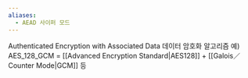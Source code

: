 ```yaml
---
aliases:
  - AEAD 사이퍼 모드
---
```

Authenticated Encryption with Associated Data
데이터 암호화 알고리즘
예) AES_128_GCM = [[Advanced Encryption Standard|AES128]] + [[Galois／Counter Mode|GCM]] 등